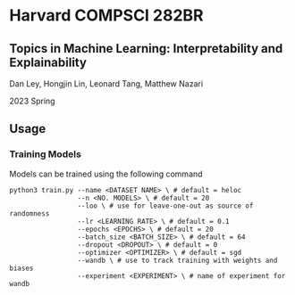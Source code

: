 # Harvard COMPSCI 282BR
## Topics in Machine Learning: Interpretability and Explainability

Dan Ley, Hongjin Lin, Leonard Tang, Matthew Nazari

2023 Spring

## Usage

### Training Models

Models can be trained using the following command

```
python3 train.py --name <DATASET NAME> \ # default = heloc
                 --n <NO. MODELS> \ # default = 20
                 --loo \ # use for leave-one-out as source of randomness
                 --lr <LEARNING RATE> \ # default = 0.1
                 --epochs <EPOCHS> \ # default = 20
                 --batch_size <BATCH_SIZE> \ # default = 64
                 --dropout <DROPOUT> \ # default = 0
                 --optimizer <OPTIMIZER> \ # default = sgd
                 --wandb \ # use to track training with weights and biases
                 --experiment <EXPERIMENT> \ # name of experiment for wandb
```